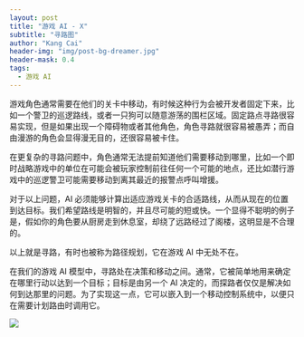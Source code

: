 ```yaml
---
layout: post
title: "游戏 AI - X"
subtitle: "寻路图"
author: "Kang Cai"
header-img: "img/post-bg-dreamer.jpg"
header-mask: 0.4
tags:
  - 游戏 AI
---
```


游戏角色通常需要在他们的关卡中移动，有时候这种行为会被开发者固定下来，比如一个警卫的巡逻路线，或者一只狗可以随意游荡的围栏区域。固定路点寻路很容易实现，但是如果出现一个障碍物或者其他角色，角色寻路就很容易被愚弄；而自由漫游的角色会显得漫无目的，还很容易被卡住。

在更复杂的寻路问题中，角色通常无法提前知道他们需要移动到哪里，比如一个即时战略游戏中的单位在可能会被玩家控制前往任何一个可能的地点，还比如潜行游戏中的巡逻警卫可能需要移动到离其最近的报警点呼叫增援。

对于以上问题，AI 必须能够计算出适应游戏关卡的合适路线，从而从现在的位置到达目标。我们希望路线是明智的，并且尽可能的短或快。一个显得不聪明的例子是，假如你的角色要从厨房走到休息室，却绕了远路经过了阁楼，这明显是不合理的。

以上就是寻路，有时也被称为路径规划，它在游戏 AI 中无处不在。

在我们的游戏 AI 模型中，寻路处在决策和移动之间。通常，它被简单地用来确定在哪里行动以达到一个目标；目标是由另一个 AI 决定的，而探路者仅仅是解决如何到达那里的问题。为了实现这一点，它可以嵌入到一个移动控制系统中，以便只在需要计划路由时调用它。

<img src="https://kangcai.github.io/img/in-post/post-gameai/F1.1.PNG"/>

